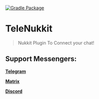 [![Gradle Package](https://github.com/debianrose/TeleNukkit/actions/workflows/publish-release.yml/badge.svg?branch=main)](https://github.com/debianrose/TeleNukkit/actions/workflows/publish-release.yml)
# TeleNukkit
> Nukkit Plugin To Connect your chat!
## Support Messengers:
[**Telegram**](t.me)

[**Matrix**](matrix.org)

[**Discord**](discord.com)
